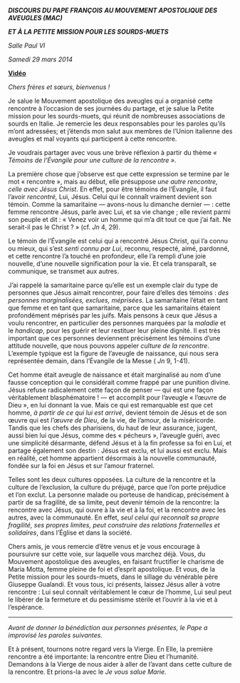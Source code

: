 ***DISCOURS DU PAPE FRANÇOIS*** ***AU MOUVEMENT APOSTOLIQUE DES AVEUGLES (MAC)***

***ET À LA PETITE MISSION POUR LES SOURDS-MUETS***

*Salle Paul VI*

*Samedi 29 mars 2014*

**[Vidéo](http://player.rv.va/vaticanplayer.asp?language=it&tic=VA_1IN9DOJD)**

*Chers frères et sœurs, bienvenus !*

Je salue le Mouvement apostolique des aveugles qui a organisé cette rencontre à l’occasion de ses journées du partage, et je salue la Petite mission pour les sourds-muets, qui réunit de nombreuses associations de sourds en Italie. Je remercie les deux responsables pour les paroles qu’ils m’ont adressées; et j’étends mon salut aux membres de l’Union italienne des aveugles et mal voyants qui participent à cette rencontre.

Je voudrais partager avec vous une brève réflexion à partir du thème *« Témoins de l’Évangile pour une culture de la rencontre »*.

La première chose que j’observe est que cette expression se termine par le mot « rencontre », mais au début, elle présuppose *une autre rencontre, celle avec Jésus Christ*. En effet, pour être témoins de l’Évangile, il faut l’avoir *rencontré,* Lui, Jésus. Celui qui le connaît vraiment devient son témoin. Comme la samaritaine — avons-nous lu dimanche dernier — : cette femme rencontre Jésus, parle avec Lui, et sa vie change ; elle revient parmi son peuple et dit : « Venez voir un homme qui m’a dit tout ce que j’ai fait. Ne serait-il pas le Christ ? » (cf. *Jn* 4, 29).

Le témoin de l’Évangile est celui qui a rencontré Jésus Christ, qui l’a connu ou mieux, qui s’est *senti connu par Lui*, reconnu, respecté, aimé, pardonné, et cette rencontre l’a touché en profondeur, elle l’a rempli d’une joie nouvelle, d’une nouvelle signification pour la vie. Et cela transparaît, se communique, se transmet aux autres.

J’ai rappelé la samaritaine parce qu’elle est un exemple clair du type de personnes que Jésus aimait rencontrer, pour faire d’elles des témoins : *des personnes marginalisées, exclues, méprisées*. La samaritaine l’était en tant que femme et en tant que samaritaine, parce que les samaritains étaient profondément méprisés par les juifs. Mais pensons à ceux que Jésus a voulu rencontrer, en particulier des personnes marquées par la *maladie* et le *handicap*, pour les guérir et leur restituer leur pleine dignité. Il est très important que ces personnes deviennent précisément les témoins d’une attitude nouvelle, que nous pouvons appeler *culture de la rencontre*. L’exemple typique est la figure de l’aveugle de naissance, qui nous sera représentée demain, dans l’Évangile de la Messe ( *Jn* 9, 1-41).

Cet homme était aveugle de naissance et était marginalisé au nom d’une fausse conception qui le considérait comme frappé par une punition divine. Jésus refuse radicalement cette façon de penser — qui est une façon véritablement blasphématoire ! — et accomplit pour l’aveugle « l’œuvre de Dieu », en lui donnant la vue. Mais ce qui est remarquable est que cet homme, *à partir de ce qui lui est arrivé*, devient témoin de Jésus et de son œuvre qui est *l’œuvre de Dieu*, de la vie, de l’amour, de la miséricorde. Tandis que les chefs des pharisiens, du haut de leur assurance, jugent, aussi bien lui que Jésus, comme des « pécheurs », l’aveugle guéri, avec une simplicité désarmante, défend Jésus et à la fin professe sa foi en Lui, et partage également son destin : Jésus est exclu, et lui aussi est exclu. Mais en réalité, cet homme appartient désormais à la nouvelle communauté, fondée sur la foi en Jésus et sur l’amour fraternel.

Telles sont les deux cultures opposées. La culture de la rencontre et la culture de l’exclusion, la culture du préjugé, parce que l’on porte préjudice et l’on exclut. La personne malade ou porteuse de handicap, précisément à partir de sa fragilité, de sa limite, peut devenir témoin de la rencontre: la rencontre avec Jésus, qui ouvre à la vie et à la foi, et la rencontre avec les autres, avec la communauté. En effet, *seul celui qui reconnaît sa propre fragilité, ses propres limites, peut construire des relations fraternelles et solidaires*, dans l’Église et dans la société.

Chers amis, je vous remercie d’être venus et je vous encourage à poursuivre sur cette voie, sur laquelle vous marchez déjà. Vous, du Mouvement apostolique des aveugles, en faisant fructifier le charisme de Maria Motta, femme pleine de foi et d’esprit apostolique. Et vous, de la Petite mission pour les sourds-muets, dans le sillage du vénérable père Giuseppe Gualandi. Et vous tous, ici présents, laissez Jésus aller à votre rencontre : Lui seul connaît véritablement le cœur de l’homme, Lui seul peut le libérer de la fermeture et du pessimisme stérile et l’ouvrir à la vie et à l’espérance.

* * *

*Avant de donner la bénédiction aux personnes présentes, le Pape a improvisé les paroles suivantes.*

Et à présent, tournons notre regard vers la Vierge. En Elle, la première rencontre a été importante: la rencontre entre Dieu et l’humanité. Demandons à la Vierge de nous aider à aller de l’avant dans cette culture de la rencontre. Et prions-la avec le *Je vous salue Marie.*